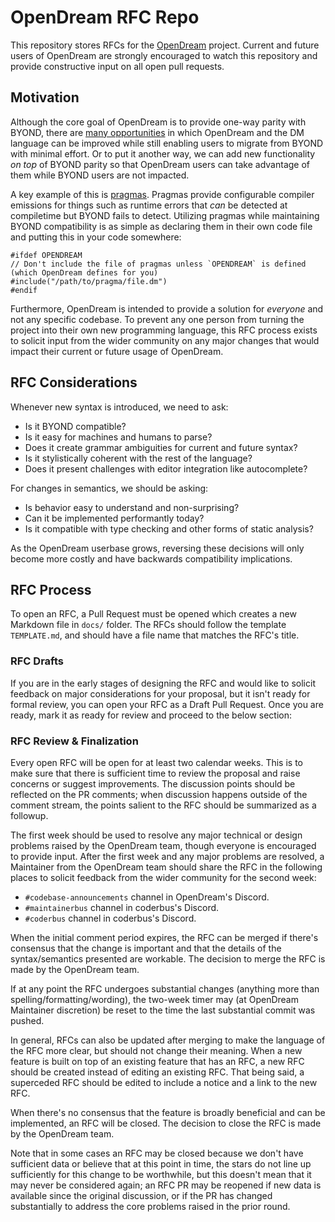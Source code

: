 # OpenDream RFC Repo

This repository stores RFCs for the [OpenDream](https://github.com/OpenDreamProject/OpenDream) project. Current and future users of OpenDream are strongly encouraged to watch this repository and provide constructive input on all open pull requests.

## Motivation

Although the core goal of OpenDream is to provide one-way parity with BYOND, there are [many opportunities](https://github.com/OpenDreamProject/OpenDream/wiki/Differences-Between-OpenDream-and-BYOND#enhancements) in which OpenDream and the DM language can be improved while still enabling users to migrate from BYOND with minimal effort. Or to put it another way, we can add new functionality *on top* of BYOND parity so that OpenDream users can take advantage of them while BYOND users are not impacted. 

A key example of this is [pragmas](https://github.com/OpenDreamProject/OpenDream/wiki/Pragmas---Error-Emissions). Pragmas provide configurable compiler emissions for things such as runtime errors that *can* be detected at compiletime but BYOND fails to detect. Utilizing pragmas while maintaining BYOND compatibility is as simple as declaring them in their own code file and putting this in your code somewhere:
```
#ifdef OPENDREAM
// Don't include the file of pragmas unless `OPENDREAM` is defined (which OpenDream defines for you)
#include("/path/to/pragma/file.dm")
#endif
```

Furthermore, OpenDream is intended to provide a solution for *everyone* and not any specific codebase. To prevent any one person from turning the project into their own new programming language, this RFC process exists to solicit input from the wider community on any major changes that would impact their current or future usage of OpenDream.

## RFC Considerations

Whenever new syntax is introduced, we need to ask:

- Is it BYOND compatible?
- Is it easy for machines and humans to parse?
- Does it create grammar ambiguities for current and future syntax?
- Is it stylistically coherent with the rest of the language?
- Does it present challenges with editor integration like autocomplete?

For changes in semantics, we should be asking:

- Is behavior easy to understand and non-surprising?
- Can it be implemented performantly today?
- Is it compatible with type checking and other forms of static analysis?

As the OpenDream userbase grows, reversing these decisions will only become more costly and have backwards compatibility implications.

## RFC Process

To open an RFC, a Pull Request must be opened which creates a new Markdown file in `docs/` folder. The RFCs should follow the template `TEMPLATE.md`, and should have a file name that matches the RFC's title.

### RFC Drafts
If you are in the early stages of designing the RFC and would like to solicit feedback on major considerations for your proposal, but it isn't ready for formal review, you can open your RFC as a Draft Pull Request. Once you are ready, mark it as ready for review and proceed to the below section:

### RFC Review & Finalization
Every open RFC will be open for at least two calendar weeks. This is to make sure that there is sufficient time to review the proposal and raise concerns or suggest improvements. The discussion points should be reflected on the PR comments; when discussion happens outside of the comment stream, the points salient to the RFC should be summarized as a followup.

The first week should be used to resolve any major technical or design problems raised by the OpenDream team, though everyone is encouraged to provide input. After the first week and any major problems are resolved, a Maintainer from the OpenDream team should share the RFC in the following places to solicit feedback from the wider community for the second week:
- `#codebase-announcements` channel in OpenDream's Discord.
- `#maintainerbus` channel in coderbus's Discord.
- `#coderbus` channel in coderbus's Discord.

When the initial comment period expires, the RFC can be merged if there's consensus that the change is important and that the details of the syntax/semantics presented are workable. The decision to merge the RFC is made by the OpenDream team.

If at any point the RFC undergoes substantial changes (anything more than spelling/formatting/wording), the two-week timer may (at OpenDream Maintainer discretion) be reset to the time the last substantial commit was pushed.

In general, RFCs can also be updated after merging to make the language of the RFC more clear, but should not change their meaning. When a new feature is built on top of an existing feature that has an RFC, a new RFC should be created instead of editing an existing RFC. That being said, a superceded RFC should be edited to include a notice and a link to the new RFC.

When there's no consensus that the feature is broadly beneficial and can be implemented, an RFC will be closed. The decision to close the RFC is made by the OpenDream team.

Note that in some cases an RFC may be closed because we don't have sufficient data or believe that at this point in time, the stars do not line up sufficiently for this change to be worthwhile, but this doesn't mean that it may never be considered again; an RFC PR may be reopened if new data is available since the original discussion, or if the PR has changed substantially to address the core problems raised in the prior round.
